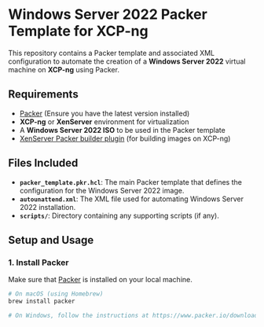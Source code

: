 # Windows Server 2022 Packer Template for XCP-ng

This repository contains a Packer template and associated XML configuration to automate the creation of a **Windows Server 2022** virtual machine on **XCP-ng** using Packer.

## Requirements

- [Packer](https://www.packer.io/) (Ensure you have the latest version installed)
- **XCP-ng** or **XenServer** environment for virtualization
- A **Windows Server 2022 ISO** to be used in the Packer template
- [XenServer Packer builder plugin](https://github.com/packer-community/packer-builder-xenserver) (for building images on XCP-ng)

## Files Included

- **`packer_template.pkr.hcl`**: The main Packer template that defines the configuration for the Windows Server 2022 image.
- **`autounattend.xml`**: The XML file used for automating Windows Server 2022 installation.
- **`scripts/`**: Directory containing any supporting scripts (if any).
  
## Setup and Usage

### 1. Install Packer

Make sure that [Packer](https://www.packer.io/downloads) is installed on your local machine.

```bash
# On macOS (using Homebrew)
brew install packer

# On Windows, follow the instructions at https://www.packer.io/downloads

